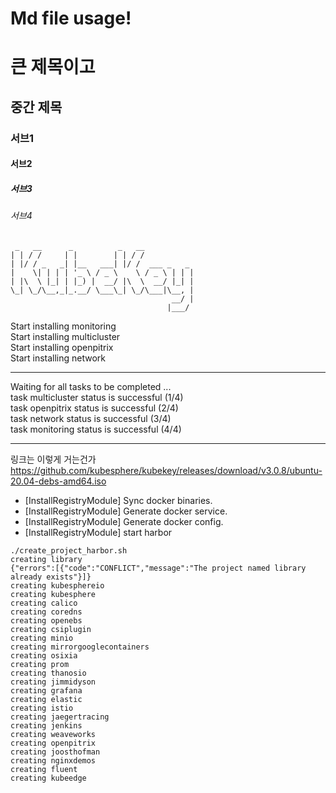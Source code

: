 Md file usage!
=========================================================

# 큰 제목이고
## 중간 제목
### 서브1
#### 서브2
##### 서브3
###### 서브4

```
 _   __      _          _   __           
| | / /     | |        | | / /           
| |/ / _   _| |__   ___| |/ /  ___ _   _ 
|    \| | | | '_ \ / _ \    \ / _ \ | | |
| |\  \ |_| | |_) |  __/ |\  \  __/ |_| |
\_| \_/\__,_|_.__/ \___\_| \_/\___|\__, |
                                    __/ |
                                   |___/
```

Start installing monitoring<br>
Start installing multicluster<br>
Start installing openpitrix<br>
Start installing network<br>

**************************************************
Waiting for all tasks to be completed ...<br>
task multicluster status is successful  (1/4)<br>
task openpitrix status is successful  (2/4)<br>
task network status is successful  (3/4)<br>
task monitoring status is successful  (4/4)<br>
**************************************************


링크는 이렇게 거는건가 https://github.com/kubesphere/kubekey/releases/download/v3.0.8/ubuntu-20.04-debs-amd64.iso
 - [InstallRegistryModule] Sync docker binaries.
 - [InstallRegistryModule] Generate docker service.
 - [InstallRegistryModule] Generate docker config.
 - [InstallRegistryModule] start harbor

```
./create_project_harbor.sh 
creating library
{"errors":[{"code":"CONFLICT","message":"The project named library already exists"}]}
creating kubesphereio
creating kubesphere
creating calico
creating coredns
creating openebs
creating csiplugin
creating minio
creating mirrorgooglecontainers
creating osixia
creating prom
creating thanosio
creating jimmidyson
creating grafana
creating elastic
creating istio
creating jaegertracing
creating jenkins
creating weaveworks
creating openpitrix
creating joosthofman
creating nginxdemos
creating fluent
creating kubeedge
```
